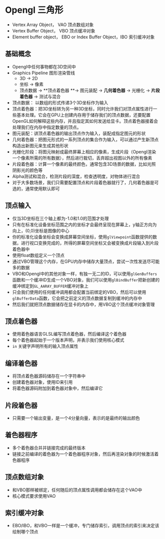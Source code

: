# Opengl 三角形

- Vertex Array Object， VAO 顶点数组对象
- Vertex Buffer Object， VBO 顶点缓冲对象
- Element buffer object， EBO or Index Buffer Object，IBO 索引缓冲对象

## 基础概念

- Opengl中任何事物都在3D空间中
- Graphics Pipeline 图形渲染管线
  - 3D -> 2D
  - 坐标 -> 像素
  - 顶点数据 -> **顶点着色器 **-> 图元装配 -> **几何着色器** -> 光栅化 -> **片段着色器** -> 测试与混合
- 顶点数据： 以数组的形式传递3个3D坐标作为输入
- 顶点着色器：把3D坐标转为另一种3D坐标，同时允许我们对顶点属性进行一些基本处理。它会在GPU上创建内存用于储存我们的顶点数据，还要配置OpenGL如何解释这些内存，并且指定其如何发送给显卡。顶点着色器接着会处理我们在内存中指定数量的顶点。
- 图元装配：讲顶点着色器的输出顶点作为输入，装配成指定图元的形状
- 几何着色器：把图元形式的一系列顶点的集合作为输入，可以通过产生新顶点构造出新图元来生成其他形状
- 光栅化阶段：将图元映射成最终屏幕上相应的像素，生成片段（Opengl渲染一个像素所需的所有数据），然后进行裁切，丢弃超出视图以外的所有像素
- 片段着色器：计算一个像素的最终颜色，通常包含3D场景的数据，比如光照阴影光的颜色等
- Alpha测试和混合，检测片段的深度，检查透明度，对物体进行混合
- 对于大多数场景，我们只需要配置顶点和片段着色器就行了，几何着色器是可选的，通常使用默认即可

## 顶点输入

- 仅当3D坐标在三个轴上都为-1.0和1.0的范围才处理
- 只有在标准化设备坐标范围之内的坐标才会最终呈现在屏幕上，y轴正方向为向上，(0,0)坐标是图像的中心
- 你的标准化设备坐标会变换成屏幕空间坐标，使用`glViewpoint`函数提供的数据，进行视口变换完成的，所得的屏幕空间坐标又会被变换成片段输入到片段着色器中
- 使用float数组定义一个顶点
- 通过VBO管理这个内存，在GPU内存中储存大量顶点，尝试一次性发送尽可能多的数据
- VBO和Opengl中的其他对象一样，有独一无二的ID，可以使用`glGenBuffers`函数和一个缓冲ID生成一个VBO对象，我们可以使用`glBindBuffer`把新创建的缓冲绑定到`GL_AARAY_BUFFER`缓冲对象上
- 只会我们使用的任何缓冲调用都会配置当前绑定的VBO，然后可以使用`glBufferData`函数，它会把之前定义的顶点数据复制到缓冲的内存中
- 然后我们就把顶点数据储存在显卡的内存中，用VBO这个顶点缓冲对象管理

## 顶点着色器

- 使用着色器语言GLSL编写顶点着色器，然后编译这个着色器
- 每个着色器起始于一个版本声明，并表示我们使用核心模式
- `in` 关键字声明所有的输入顶点属性

## 编译着色器

- 将顶点着色器源码储存在一个字符串中
- 创建着色器对象，使用ID来引用
- 将着色器源码附加到着色器对象中，然后编译它

## 片段着色器

- 只需要一个输出变量，是一个4分量向量，表示的是最终的输出颜色

## 着色器程序

- 多个着色器合并并链接完成的最终版本
- 链接之前编译的着色器为一个着色器程序对象，然后再渲染对象的时候激活着色器程序

## 顶点数组对象

- 和VBO那样被绑定，任何随后的顶点属性调用都会储存在这个VAO中
- 核心模式要求使用VAO

## 索引缓冲对象

- EBO/IBO，和VBO一样是一个缓冲，专门储存索引，调用顶点的索引来决定该绘制哪个顶点